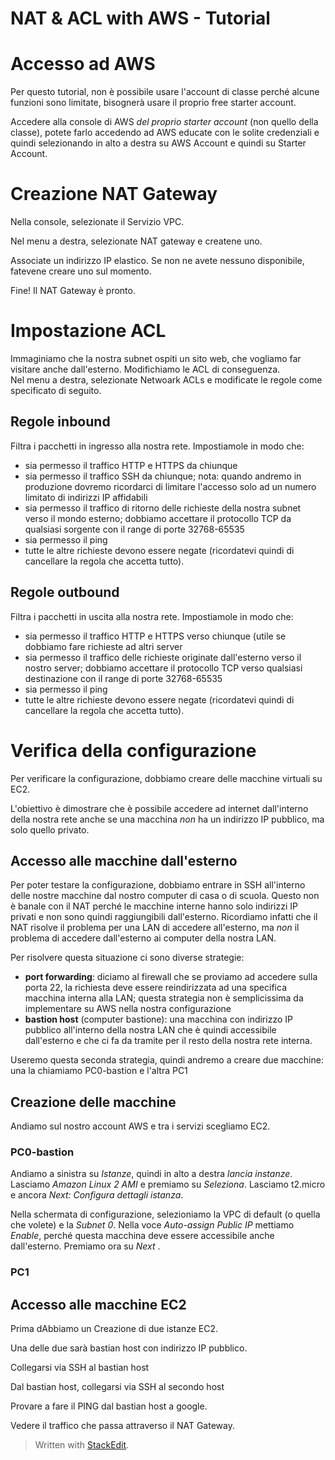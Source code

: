 
  
# NAT & ACL with AWS - Tutorial

# Accesso ad AWS
Per questo tutorial, non è possibile usare l'account di classe perché alcune funzioni sono limitate, bisognerà usare il proprio free starter account.

Accedere alla console di AWS *del proprio starter account* (non quello della classe), potete farlo accedendo ad AWS educate con le solite credenziali e quindi selezionando in alto a destra su AWS Account e quindi su Starter Account.  

# Creazione NAT Gateway  
Nella console, selezionate il Servizio VPC.  
  
Nel menu a destra, selezionate NAT gateway e createne uno.  
 
Associate un indirizzo IP elastico. Se non ne avete nessuno disponibile, fatevene creare uno sul momento.

Fine! Il NAT Gateway è pronto.

# Impostazione ACL
Immaginiamo che la nostra subnet ospiti un sito web, che vogliamo far visitare anche dall'esterno. Modifichiamo le ACL di conseguenza.  
Nel menu a destra, selezionate Netwoark ACLs e modificate le regole come specificato di seguito.

## Regole inbound
Filtra i pacchetti in ingresso alla nostra rete. Impostiamole in modo che: 
- sia permesso il traffico HTTP e HTTPS da chiunque  
- sia permesso il traffico SSH da chiunque; nota: quando andremo in produzione dovremo ricordarci di limitare l'accesso solo ad un numero limitato di indirizzi IP affidabili 
- sia permesso il traffico di ritorno delle richieste della nostra subnet verso il mondo esterno; dobbiamo accettare il protocollo TCP da qualsiasi sorgente con il range di porte 32768-65535  
- sia permesso il ping
- tutte le altre richieste devono essere negate (ricordatevi quindi di cancellare la regola che accetta tutto).

## Regole outbound
Filtra i pacchetti in uscita alla nostra rete. Impostiamole in modo che: 
- sia permesso il traffico HTTP e HTTPS verso chiunque (utile se dobbiamo fare richieste ad altri server
- sia permesso il traffico delle richieste originate dall'esterno verso il nostro server; dobbiamo accettare il protocollo TCP verso qualsiasi destinazione con il range di porte 32768-65535  
- sia permesso il ping
- tutte le altre richieste devono essere negate (ricordatevi quindi di cancellare la regola che accetta tutto).

# Verifica della configurazione

Per verificare la configurazione, dobbiamo creare delle macchine virtuali su EC2.

L'obiettivo è dimostrare che è possibile accedere ad internet dall'interno della nostra rete anche se una macchina _non_ ha un indirizzo IP pubblico, ma solo quello privato.

## Accesso alle macchine dall'esterno
Per poter testare la configurazione, dobbiamo entrare in SSH all'interno delle nostre macchine dal nostro computer di casa o di scuola. Questo non è banale con il NAT perché le macchine interne hanno solo indirizzi IP privati e non sono quindi raggiungibili dall'esterno. Ricordiamo infatti che il NAT risolve il problema per una LAN di accedere all'esterno, ma _non_ il problema di accedere dall'esterno ai computer della nostra LAN.

Per risolvere questa situazione ci sono diverse strategie:
- **port forwarding**: diciamo al firewall che se proviamo ad accedere sulla porta 22, la richiesta deve essere reindirizzata ad una specifica macchina interna alla LAN; questa strategia non è semplicissima da implementare su AWS nella nostra configurazione
- **bastion host** (computer bastione): una macchina con indirizzo IP pubblico all'interno della nostra LAN che è quindi accessibile dall'esterno e che ci fa da tramite per il resto della nostra rete interna.

Useremo questa seconda strategia, quindi andremo a creare due macchine: una la chiamiamo PC0-bastion e l'altra PC1

## Creazione delle macchine
Andiamo sul nostro account AWS e tra i servizi scegliamo EC2.

### PC0-bastion

Andiamo a sinistra su _Istanze_, quindi in alto a destra _lancia instanze_. Lasciamo _Amazon Linux 2 AMI_ e premiamo su _Seleziona_. Lasciamo t2.micro e ancora _Next: Configura dettagli istanza_. 

Nella schermata di configurazione, selezioniamo la VPC di default (o quella che volete) e la _Subnet 0_. Nella voce _Auto-assign Public IP_ mettiamo _Enable_, perché questa macchina deve essere accessibile anche dall'esterno. Premiamo ora su _Next_ .


### PC1


## Accesso alle macchine EC2

Prima dAbbiamo un
Creazione di due istanze EC2.

Una delle due sarà bastian host con indirizzo IP pubblico.

Collegarsi via SSH al bastian host

Dal bastian host, collegarsi via SSH al secondo host

Provare a fare il PING dal bastian host a google.

Vedere il traffico che passa attraverso il NAT Gateway.


> Written with [StackEdit](https://stackedit.io/).
<!--stackedit_data:
eyJoaXN0b3J5IjpbLTg2NTkzODUzMV19
-->
<!--stackedit_data:
eyJoaXN0b3J5IjpbMTU3Njc5NzY1NCw1MzM1NjEwNTQsNzY1Mz
E4OTQyXX0=
-->